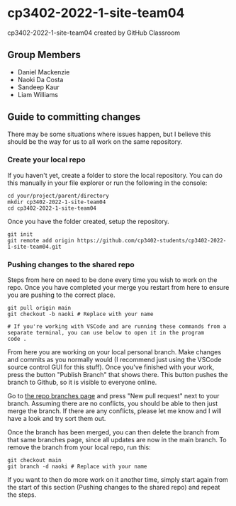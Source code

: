 # cp3402-2022-1-site-team04
cp3402-2022-1-site-team04 created by GitHub Classroom
## Group Members 
- Daniel Mackenzie
- Naoki Da Costa
- Sandeep Kaur
- Liam Williams

## Guide to committing changes

There may be some situations where issues happen, but I believe this should be the way for us to all work on the same repository.

### Create your local repo

If you haven't yet, create a folder to store the local repository. You can do this manually in your file explorer or run the following in the console:

```shell
cd your/project/parent/directory
mkdir cp3402-2022-1-site-team04
cd cp3402-2022-1-site-team04
```

Once you have the folder created, setup the repository.

```shell
git init
git remote add origin https://github.com/cp3402-students/cp3402-2022-1-site-team04.git
```

### Pushing changes to the shared repo

Steps from here on need to be done every time you wish to work on the repo. Once you have completed your merge you restart from here to ensure you are pushing to the correct place.

```shell
git pull origin main
git checkout -b naoki # Replace with your name

# If you're working with VSCode and are running these commands from a separate terminal, you can use below to open it in the program
code .
```

From here you are working on your local personal branch. Make changes and commits as you normally would (I recommend just using the VSCode source control GUI for this stuff). Once you've finished with your work, press the button "Publish Branch" that shows there. This button pushes the branch to Github, so it is visible to everyone online.

Go to [the repo branches page](https://github.com/FinOCE/CP3403-group/branches) and press "New pull request" next to your branch. Assuming there are no conflicts, you should be able to then just merge the branch. If there are any conflicts, please let me know and I will have a look and try sort them out.

Once the branch has been merged, you can then delete the branch from that same branches page, since all updates are now in the main branch. To remove the branch from your local repo, run this:

```shell
git checkout main
git branch -d naoki # Replace with your name
```

If you want to then do more work on it another time, simply start again from the start of this section (Pushing changes to the shared repo) and repeat the steps.
